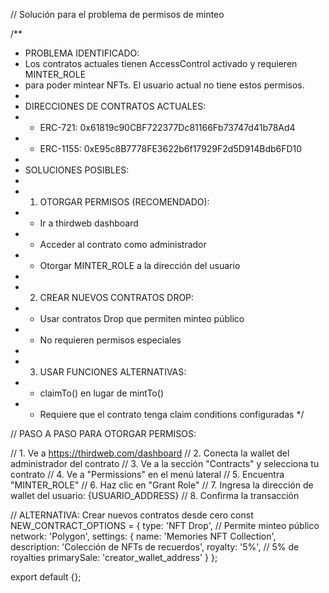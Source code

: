 // Solución para el problema de permisos de minteo

/\*\*

- PROBLEMA IDENTIFICADO:
- Los contratos actuales tienen AccessControl activado y requieren MINTER_ROLE
- para poder mintear NFTs. El usuario actual no tiene estos permisos.
-
- DIRECCIONES DE CONTRATOS ACTUALES:
- - ERC-721: 0x61819c90CBF722377Dc81166Fb73747d41b78Ad4
- - ERC-1155: 0xE95c8B7778FE3622b6f17929F2d5D914Bdb6FD10
-
- SOLUCIONES POSIBLES:
-
- 1.  OTORGAR PERMISOS (RECOMENDADO):
- - Ir a thirdweb dashboard
- - Acceder al contrato como administrador
- - Otorgar MINTER_ROLE a la dirección del usuario
-
- 2.  CREAR NUEVOS CONTRATOS DROP:
- - Usar contratos Drop que permiten minteo público
- - No requieren permisos especiales
-
- 3.  USAR FUNCIONES ALTERNATIVAS:
- - claimTo() en lugar de mintTo()
- - Requiere que el contrato tenga claim conditions configuradas
    \*/

// PASO A PASO PARA OTORGAR PERMISOS:

// 1. Ve a https://thirdweb.com/dashboard
// 2. Conecta la wallet del administrador del contrato
// 3. Ve a la sección "Contracts" y selecciona tu contrato
// 4. Ve a "Permissions" en el menú lateral
// 5. Encuentra "MINTER_ROLE"
// 6. Haz clic en "Grant Role"
// 7. Ingresa la dirección de wallet del usuario: {USUARIO_ADDRESS}
// 8. Confirma la transacción

// ALTERNATIVA: Crear nuevos contratos desde cero
const NEW_CONTRACT_OPTIONS = {
type: 'NFT Drop', // Permite minteo público
network: 'Polygon',
settings: {
name: 'Memories NFT Collection',
description: 'Colección de NFTs de recuerdos',
royalty: '5%', // 5% de royalties
primarySale: 'creator_wallet_address'
}
};

export default {};
